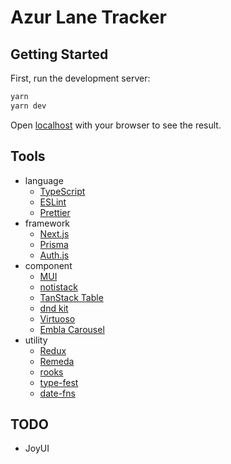 # Azur Lane Tracker

## Getting Started

First, run the development server:

```bash
yarn
yarn dev
```

Open [localhost](http://localhost:3000) with your browser to see the result.

## Tools

* language
    * [TypeScript](https://www.typescriptlang.org)
    * [ESLint](https://eslint.org)
    * [Prettier](https://prettier.io)
* framework
    * [Next.js](https://nextjs.org)
    * [Prisma](https://www.prisma.io)
    * [Auth.js](https://authjs.dev)
* component
    * [MUI](https://mui.com)
    * [notistack](https://notistack.com)
    * [TanStack Table](https://tanstack.com/table/v8)
    * [dnd kit](https://dndkit.com)
    * [Virtuoso](https://virtuoso.dev)
    * [Embla Carousel](https://www.embla-carousel.com)
* utility
    * [Redux](https://redux.js.org)
    * [Remeda](https://remedajs.com)
    * [rooks](https://rooks.vercel.app)
    * [type-fest](https://github.com/sindresorhus/type-fest)
    * [date-fns](https://date-fns.org)

## TODO

* JoyUI
